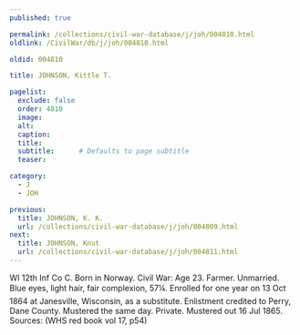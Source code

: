```yaml
---
published: true

permalink: /collections/civil-war-database/j/joh/004810.html
oldlink: /CivilWar/db/j/joh/004810.html

oldid: 004810

title: JOHNSON, Kittle T.

pagelist:
  exclude: false
  order: 4810
  image: 
  alt:
  caption:
  title:
  subtitle:      # Defaults to page subtitle
  teaser:

category: 
  - J 
  - JOH

previous:
  title: JOHNSON, K. K.
  url: /collections/civil-war-database/j/joh/004809.html  
next:
  title: JOHNSON, Knut
  url: /collections/civil-war-database/j/joh/004811.html   
---
```

WI 12th Inf Co C. Born in Norway. Civil War: Age 23. Farmer. Unmarried. Blue eyes, light hair, fair complexion, 5&#146;7&frac14;&#148;. Enrolled for one year on 13 Oct 1864 at Janesville, Wisconsin, as a substitute. Enlistment credited to Perry, Dane County. Mustered the same day. Private. Mustered out 16 Jul 1865. Sources: (WHS red book vol 17, p54)